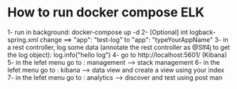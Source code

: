 # How to run docker compose ELK
1- run in background: docker-compose up -d
2- [Optional] int logback-spring.xml change ==> "app": "test-log" to "app": "typeYourAppName"
3- in a rest controller, log some data (annotate the rest controller as @Slf4j to get the log object): log.info("hello log")
4- go to http://localhost:5601/ (Kibana)
5- in the lefet menu go to : management --> stack management
6- in the lefet menu go to : kibana --> data view and create a view using your index
7- in the lefet menu go to : analytics --> discover and test using post man